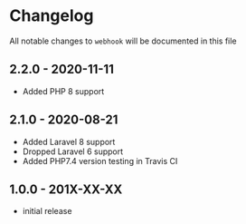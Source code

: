 # Changelog

All notable changes to `webhook` will be documented in this file

## 2.2.0 - 2020-11-11

* Added PHP 8 support

## 2.1.0 - 2020-08-21

* Added Laravel 8 support
* Dropped Laravel 6 support
* Added PHP7.4 version testing in Travis CI

## 1.0.0 - 201X-XX-XX

* initial release
